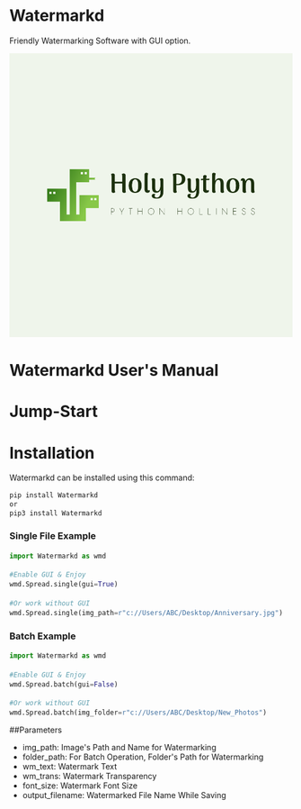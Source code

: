 # Watermarkd
Friendly Watermarking Software with GUI option.


[![Watermarkd_logo](https://github.com/holypython/holypython2/blob/master/default.png)](https://holypython.com)


# Watermarkd User's Manual


# Jump-Start


# Installation

Watermarkd can be installed using this command:

```
pip install Watermarkd
or
pip3 install Watermarkd
```


### Single File Example

```python
import Watermarkd as wmd

#Enable GUI & Enjoy
wmd.Spread.single(gui=True)

#Or work without GUI
wmd.Spread.single(img_path=r"c://Users/ABC/Desktop/Anniversary.jpg")

```


### Batch Example

```python
import Watermarkd as wmd

#Enable GUI & Enjoy
wmd.Spread.batch(gui=False)

#Or work without GUI
wmd.Spread.batch(img_folder=r"c://Users/ABC/Desktop/New_Photos")

```


##Parameters


- img_path: Image's Path and Name for Watermarking
- folder_path: For Batch Operation, Folder's Path for Watermarking
- wm_text: Watermark Text 
- wm_trans: Watermark Transparency
- font_size: Watermark Font Size
- output_filename: Watermarked File Name While Saving

